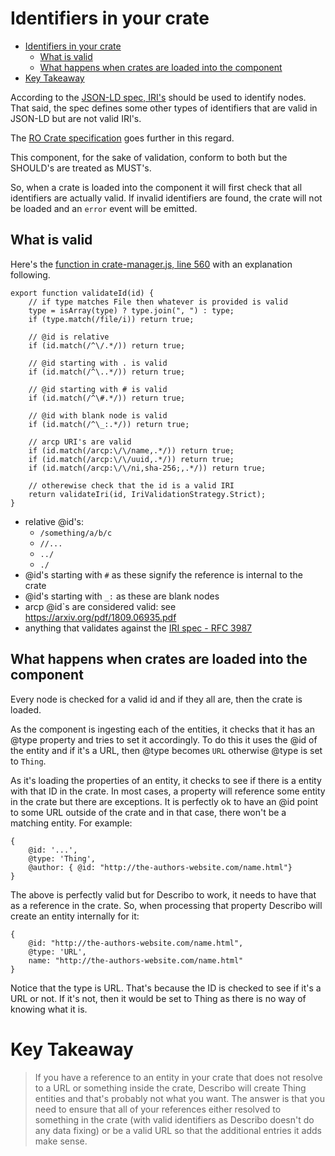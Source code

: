 # Identifiers in your crate

- [Identifiers in your crate](#identifiers-in-your-crate)
  - [What is valid](#what-is-valid)
  - [What happens when crates are loaded into the component](#what-happens-when-crates-are-loaded-into-the-component)
- [Key Takeaway](#key-takeaway)

According to the [JSON-LD spec, IRI's](https://www.w3.org/TR/json-ld11/#iris) should be used to
identify nodes. That said, the spec defines some other types of identifiers that are valid in
JSON-LD but are not valid IRI's.

The
[RO Crate specification](https://www.researchobject.org/ro-crate/1.0/#describing-entities-in-json-ld)
goes further in this regard.

This component, for the sake of validation, conform to both but the SHOULD's are treated as MUST's.

So, when a crate is loaded into the component it will first check that all identifiers are actually
valid. If invalid identifiers are found, the crate will not be loaded and an `error` event will be
emitted.

## What is valid

Here's the [function in crate-manager.js, line 560](./src/crate-builder/crate-manager.js) with an
explanation following.

```
export function validateId(id) {
    // if type matches File then whatever is provided is valid
    type = isArray(type) ? type.join(", ") : type;
    if (type.match(/file/i)) return true;

    // @id is relative
    if (id.match(/^\/.*/)) return true;

    // @id starting with . is valid
    if (id.match(/^\..*/)) return true;

    // @id starting with # is valid
    if (id.match(/^\#.*/)) return true;

    // @id with blank node is valid
    if (id.match(/^\_:.*/)) return true;

    // arcp URI's are valid
    if (id.match(/arcp:\/\/name,.*/)) return true;
    if (id.match(/arcp:\/\/uuid,.*/)) return true;
    if (id.match(/arcp:\/\/ni,sha-256;,.*/)) return true;

    // otherewise check that the id is a valid IRI
    return validateIri(id, IriValidationStrategy.Strict);
}
```

-   relative @id's:
    -   `/something/a/b/c`
    -   `//...`
    -   `../`
    -   `./`
-   @id's starting with `#` as these signify the reference is internal to the crate
-   @id's starting with `_:` as these are blank nodes
-   arcp @id`s are considered valid: see https://arxiv.org/pdf/1809.06935.pdf
-   anything that validates against the
    [IRI spec - RFC 3987](https://www.rfc-editor.org/rfc/rfc3987)

## What happens when crates are loaded into the component

Every node is checked for a valid id and if they all are, then the crate is loaded.

As the component is ingesting each of the entities, it checks that it has an @type property and
tries to set it accordingly. To do this it uses the @id of the entity and if it's a URL, then @type
becomes `URL` otherwise @type is set to `Thing`.

As it's loading the properties of an entity, it checks to see if there is a entity with that ID in
the crate. In most cases, a property will reference some entity in the crate but there are
exceptions. It is perfectly ok to have an @id point to some URL outside of the crate and in that
case, there won't be a matching entity. For example:

```
{
    @id: '...',
    @type: 'Thing',
    @author: { @id: "http://the-authors-website.com/name.html"}
}
```

The above is perfectly valid but for Describo to work, it needs to have that as a reference in the
crate. So, when processing that property Describo will create an entity internally for it:

```
{
    @id: "http://the-authors-website.com/name.html",
    @type: 'URL',
    name: "http://the-authors-website.com/name.html"
}
```

Notice that the type is URL. That's because the ID is checked to see if it's a URL or not. If it's
not, then it would be set to Thing as there is no way of knowing what it is.

# Key Takeaway

> If you have a reference to an entity in your crate that does not resolve to a URL or something
> inside the crate, Describo will create Thing entities and that's probably not what you want. The
> answer is that you need to ensure that all of your references either resolved to something in the
> crate (with valid identifiers as Describo doesn't do any data fixing) or be a valid URL so that
> the additional entries it adds make sense.
